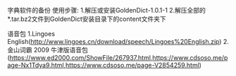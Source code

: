 字典软件的备份
使用步骤:
1.解压或安装GoldenDict-1.0.1-1
2.解压全部的*.tar.bz2文件到GoldenDict安装目录下的content文件夹下




语音包
1.Lingoes English(http://www.lingoes.cn/download/speech/Lingoes%20English.zip)
2.金山词霸 2009 牛津版语音包(https://www.ed2000.com/ShowFile/267937.html,https://www.cdsoso.me/page-Nx1Tdya9.html,https://www.cdsoso.me/page-V2854259.html)

